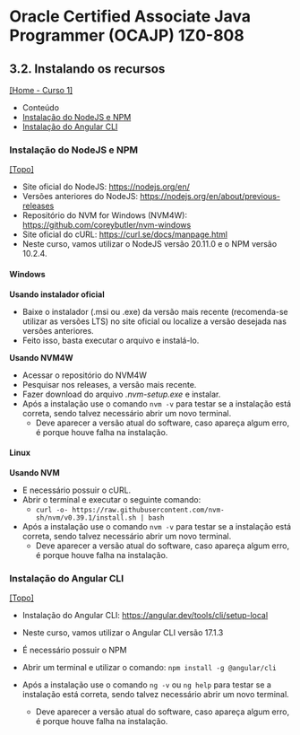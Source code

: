 # Oracle Certified Associate Java Programmer (OCAJP) 1Z0-808

## 3.2. Instalando os recursos
[[Home - Curso 1]](../../README.md#curso-1)<br />

- Conteúdo
 - [Instalação do NodeJS e NPM](#instalação-do-nodejs-e-npm)
 - [Instalação do Angular CLI](#instalação-do-angular-cli)

### Instalação do NodeJS e NPM
[[Topo]](#)<br />

- Site oficial do NodeJS: https://nodejs.org/en/
- Versões anteriores do NodeJS: https://nodejs.org/en/about/previous-releases
- Repositório do NVM for Windows (NVM4W): https://github.com/coreybutler/nvm-windows
- Site oficial do cURL: https://curl.se/docs/manpage.html
- Neste curso, vamos utilizar o NodeJS versão 20.11.0 e o NPM versão 10.2.4.

#### Windows

**Usando instalador oficial**
- Baixe o instalador (.msi ou .exe) da versão mais recente (recomenda-se utilizar as versões LTS) no site oficial ou localize a versão desejada nas versões anteriores.
- Feito isso, basta executar o arquivo e instalá-lo.

**Usando NVM4W**
- Acessar o repositório do NVM4W
- Pesquisar nos releases, a versão mais recente.
- Fazer download do arquivo *.nvm-setup.exe* e instalar.
- Após a instalação use o comando `nvm -v` para testar se a instalação está correta, sendo talvez necessário abrir um novo terminal.
  - Deve aparecer a versão atual do software, caso apareça algum erro, é porque houve falha na instalação.

#### Linux

**Usando NVM**
- E necessário possuir o cURL.
- Abrir o terminal e executar o seguinte comando: 
  - `curl -o- https://raw.githubusercontent.com/nvm-sh/nvm/v0.39.1/install.sh | bash`
- Após a instalação use o comando `nvm -v` para testar se a instalação está correta, sendo talvez necessário abrir um novo terminal.
  - Deve aparecer a versão atual do software, caso apareça algum erro, é porque houve falha na instalação.

### Instalação do Angular CLI
[[Topo]](#)<br />

- Instalação do Angular CLI: https://angular.dev/tools/cli/setup-local
- Neste curso, vamos utilizar o Angular CLI versão 17.1.3

- É necessário possuir o NPM
- Abrir um terminal e utilizar o comando: `npm install -g @angular/cli`
- Após a instalação use o comando `ng -v` ou `ng help` para testar se a instalação está correta, sendo talvez necessário abrir um novo terminal.
  - Deve aparecer a versão atual do software, caso apareça algum erro, é porque houve falha na instalação.
